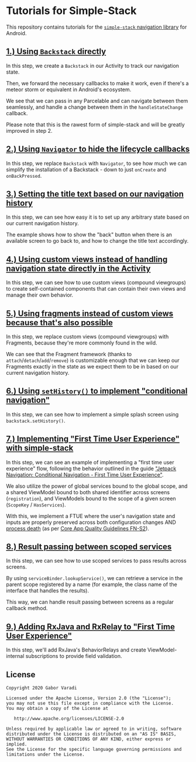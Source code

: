 # Tutorials for Simple-Stack

This repository contains tutorials for the [`simple-stack` navigation library]([Simple-Stack](https://github.com/Zhuinden/simple-stack)) for Android.

## [1.) Using `Backstack` directly](https://github.com/Zhuinden/simple-stack-tutorials/tree/93554f7000efe49fca39de7ca707eb6843a5eaf8/app/src/main/java/com/zhuinden/simplestacktutorials/steps/step_1)

In this step, we create a `Backstack` in our Activity to track our navigation state.

Then, we forward the necessary callbacks to make it work, even if there's a meteor storm or equivalent in Android's ecosystem.

We see that we can pass in any Parcelable and can navigate between them seamlessly, and handle a change between them in the `handleStateChange` callback.

Please note that this is the rawest form of simple-stack and will be greatly improved in step 2.

## [2.) Using `Navigator` to hide the lifecycle callbacks](https://github.com/Zhuinden/simple-stack-tutorials/tree/93554f7000efe49fca39de7ca707eb6843a5eaf8/app/src/main/java/com/zhuinden/simplestacktutorials/steps/step_2)

In this step, we replace `Backstack` with `Navigator`, to see how much we can simplify the installation of a Backstack - down to just `onCreate` and `onBackPressed`.

## [3.) Setting the title text based on our navigation history](https://github.com/Zhuinden/simple-stack-tutorials/tree/93554f7000efe49fca39de7ca707eb6843a5eaf8/app/src/main/java/com/zhuinden/simplestacktutorials/steps/step_3)

In this step, we can see how easy it is to set up any arbitrary state based on our current navigation history.

The example shows how to show the "back" button when there is an available screen to go back to, and how to change the title text accordingly.

## [4.) Using custom views instead of handling navigation state directly in the Activity](https://github.com/Zhuinden/simple-stack-tutorials/tree/93554f7000efe49fca39de7ca707eb6843a5eaf8/app/src/main/java/com/zhuinden/simplestacktutorials/steps/step_4)

In this step, we can see how to use custom views (compound viewgroups) to create self-contained components that can contain their own views and manage their own behavior.

## [5.) Using fragments instead of custom views because that's also possible](https://github.com/Zhuinden/simple-stack-tutorials/tree/93554f7000efe49fca39de7ca707eb6843a5eaf8/app/src/main/java/com/zhuinden/simplestacktutorials/steps/step_5)

In this step, we replace custom views (compound viewgroups) with Fragments, because they're more commonly found in the wild.

We can see that the Fragment framework (thanks to `attach`/`detach`/`add`/`remove`) is customizable enough that we can keep our Fragments exactly in the state as we expect them to be in based on our current navigation history.

## [6.) Using `setHistory()` to implement "conditional navigation"](https://github.com/Zhuinden/simple-stack-tutorials/tree/93554f7000efe49fca39de7ca707eb6843a5eaf8/app/src/main/java/com/zhuinden/simplestacktutorials/steps/step_6)

In this step, we can see how to implement a simple splash screen using `backstack.setHistory()`.

## [7.) Implementing "First Time User Experience" with simple-stack](https://github.com/Zhuinden/simple-stack-tutorials/tree/93554f7000efe49fca39de7ca707eb6843a5eaf8/app/src/main/java/com/zhuinden/simplestacktutorials/steps/step_7)

In this step, we can see an example of implementing a "first time user experience" flow, following the behavior outlined in the guide ["Jetpack Navigation: Conditional Navigation - First Time User Experience"](https://developer.android.com/guide/navigation/navigation-conditional#first-time_user_experience).

We also utilize the power of global services bound to the global scope, and a shared ViewModel bound to both shared identifier across screens (`registration`), and ViewModels bound to the scope of a given screen (`ScopeKey` / `HasServices`).

With this, we implement a FTUE where the user's navigation state and inputs are properly preserved across both configuration changes AND [process death](https://youtu.be/sLCn27DceRA?t=1231) (as per [Core App Quality Guidelines FN-S2](https://developer.android.com/docs/quality-guidelines/core-app-quality#fn)).

## [8.) Result passing between scoped services](https://github.com/Zhuinden/simple-stack-tutorials/tree/93554f7000efe49fca39de7ca707eb6843a5eaf8/app/src/main/java/com/zhuinden/simplestacktutorials/steps/step_8)

In this step, we can see how to use scoped services to pass results across screens.

By using `serviceBinder.lookupService()`, we can retrieve a service in the parent scope registered by a name (for example, the class name of the interface that handles the results).

This way, we can handle result passing between screens as a regular callback method. 

## [9.) Adding RxJava and RxRelay to "First Time User Experience"](https://github.com/Zhuinden/simple-stack-tutorials/tree/93554f7000efe49fca39de7ca707eb6843a5eaf8/app/src/main/java/com/zhuinden/simplestacktutorials/steps/step_9)

In this step, we'll add RxJava's BehaviorRelays and create ViewModel-internal subscriptions to provide field validation.

## License

    Copyright 2020 Gabor Varadi

    Licensed under the Apache License, Version 2.0 (the "License");
    you may not use this file except in compliance with the License.
    You may obtain a copy of the License at

       http://www.apache.org/licenses/LICENSE-2.0

    Unless required by applicable law or agreed to in writing, software
    distributed under the License is distributed on an "AS IS" BASIS,
    WITHOUT WARRANTIES OR CONDITIONS OF ANY KIND, either express or implied.
    See the License for the specific language governing permissions and
    limitations under the License.
